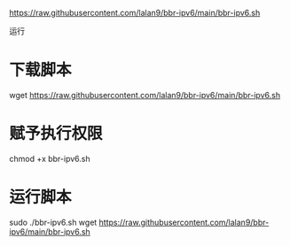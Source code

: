 https://raw.githubusercontent.com/lalan9/bbr-ipv6/main/bbr-ipv6.sh


运行

# 下载脚本
wget https://raw.githubusercontent.com/lalan9/bbr-ipv6/main/bbr-ipv6.sh

# 赋予执行权限
chmod +x bbr-ipv6.sh

# 运行脚本
sudo ./bbr-ipv6.sh
wget https://raw.githubusercontent.com/lalan9/bbr-ipv6/main/bbr-ipv6.sh 
